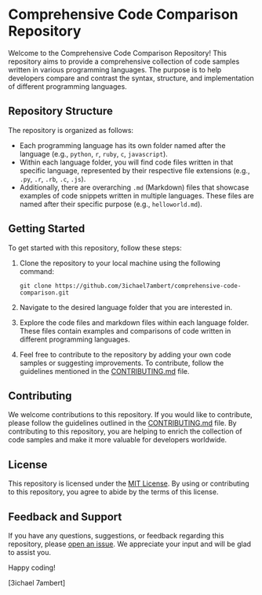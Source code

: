 # Comprehensive Code Comparison Repository

Welcome to the Comprehensive Code Comparison Repository! This repository aims to provide a comprehensive collection of code samples written in various programming languages. The purpose is to help developers compare and contrast the syntax, structure, and implementation of different programming languages.

## Repository Structure

The repository is organized as follows:

- Each programming language has its own folder named after the language (e.g., `python`, `r`, `ruby`, `c`, `javascript`).
- Within each language folder, you will find code files written in that specific language, represented by their respective file extensions (e.g., `.py`, `.r`, `.rb`, `.c`, `.js`).
- Additionally, there are overarching `.md` (Markdown) files that showcase examples of code snippets written in multiple languages. These files are named after their specific purpose (e.g., `helloworld.md`).

## Getting Started

To get started with this repository, follow these steps:

1. Clone the repository to your local machine using the following command:
   ```
   git clone https://github.com/3ichael7ambert/comprehensive-code-comparison.git
   ```

2. Navigate to the desired language folder that you are interested in.
   
3. Explore the code files and markdown files within each language folder. These files contain examples and comparisons of code written in different programming languages.

4. Feel free to contribute to the repository by adding your own code samples or suggesting improvements. To contribute, follow the guidelines mentioned in the [CONTRIBUTING.md](CONTRIBUTING.md) file.

## Contributing

We welcome contributions to this repository. If you would like to contribute, please follow the guidelines outlined in the [CONTRIBUTING.md](CONTRIBUTING.md) file. By contributing to this repository, you are helping to enrich the collection of code samples and make it more valuable for developers worldwide.

## License

This repository is licensed under the [MIT License](LICENSE). By using or contributing to this repository, you agree to abide by the terms of this license.

## Feedback and Support

If you have any questions, suggestions, or feedback regarding this repository, please [open an issue](https://github.com/your-username/comprehensive-code-comparison/issues). We appreciate your input and will be glad to assist you.

Happy coding!

\[3ichael 7ambert\]
